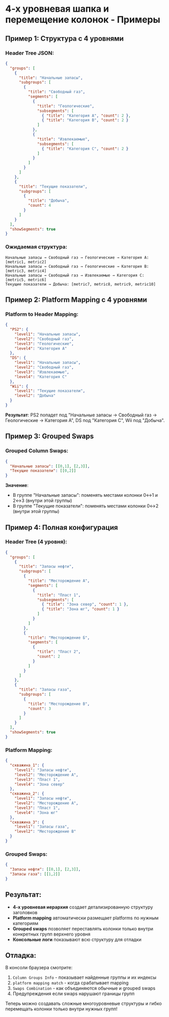 # 4-х уровневая шапка и перемещение колонок - Примеры

## Пример 1: Структура с 4 уровнями

### Header Tree JSON:
```json
{
  "groups": [
    {
      "title": "Начальные запасы",
      "subgroups": [
        {
          "title": "Свободный газ",
          "segments": [
            {
              "title": "Геологические",
              "subsegments": [
                { "title": "Категория A", "count": 2 },
                { "title": "Категория B", "count": 2 }
              ]
            },
            {
              "title": "Извлекаемые",
              "subsegments": [
                { "title": "Категория C", "count": 2 }
              ]
            }
          ]
        }
      ]
    },
    {
      "title": "Текущие показатели",
      "subgroups": [
        {
          "title": "Добыча",
          "count": 4
        }
      ]
    }
  ],
  "showSegments": true
}
```

### Ожидаемая структура:
```
Начальные запасы → Свободный газ → Геологические → Категория A: [metric1, metric2]
Начальные запасы → Свободный газ → Геологические → Категория B: [metric3, metric4]  
Начальные запасы → Свободный газ → Извлекаемые → Категория C: [metric5, metric6]
Текущие показатели → Добыча: [metric7, metric8, metric9, metric10]
```

## Пример 2: Platform Mapping с 4 уровнями

### Platform to Header Mapping:
```json
{
  "PS2": {
    "level1": "Начальные запасы",
    "level2": "Свободный газ", 
    "level3": "Геологические",
    "level4": "Категория A"
  },
  "DS": {
    "level1": "Начальные запасы",
    "level2": "Свободный газ",
    "level3": "Извлекаемые", 
    "level4": "Категория C"
  },
  "Wii": {
    "level1": "Текущие показатели",
    "level2": "Добыча"
  }
}
```

**Результат**: PS2 попадет под "Начальные запасы → Свободный газ → Геологические → Категория A", DS под "Категория C", Wii под "Добыча".

## Пример 3: Grouped Swaps

### Grouped Column Swaps:
```json
{
  "Начальные запасы": [[0,1], [2,3]],
  "Текущие показатели": [[0,2]]
}
```

**Значение**:
- В группе "Начальные запасы": поменять местами колонки 0↔1 и 2↔3 (внутри этой группы)
- В группе "Текущие показатели": поменять местами колонки 0↔2 (внутри этой группы)

## Пример 4: Полная конфигурация

### Header Tree (4 уровня):
```json
{
  "groups": [
    {
      "title": "Запасы нефти",
      "subgroups": [
        {
          "title": "Месторождение А",
          "segments": [
            {
              "title": "Пласт 1", 
              "subsegments": [
                { "title": "Зона север", "count": 1 },
                { "title": "Зона юг", "count": 1 }
              ]
            }
          ]
        },
        {
          "title": "Месторождение Б",
          "segments": [
            {
              "title": "Пласт 2",
              "count": 2
            }
          ]
        }
      ]
    },
    {
      "title": "Запасы газа", 
      "subgroups": [
        {
          "title": "Месторождение В",
          "count": 3  
        }
      ]
    }
  ],
  "showSegments": true
}
```

### Platform Mapping:
```json
{
  "скважина_1": {
    "level1": "Запасы нефти",
    "level2": "Месторождение А", 
    "level3": "Пласт 1",
    "level4": "Зона север"
  },
  "скважина_2": {
    "level1": "Запасы нефти",
    "level2": "Месторождение А",
    "level3": "Пласт 1", 
    "level4": "Зона юг"
  },
  "скважина_3": {
    "level1": "Запасы газа",
    "level2": "Месторождение В"
  }
}
```

### Grouped Swaps:
```json
{
  "Запасы нефти": [[0,1], [2,3]],
  "Запасы газа": [[1,2]]  
}
```

## Результат:
- **4-х уровневая иерархия** создает детализированную структуру заголовков
- **Platform mapping** автоматически размещает platforms по нужным категориям
- **Grouped swaps** позволяет переставлять колонки только внутри конкретных групп верхнего уровня
- **Консольные логи** показывают всю структуру для отладки

## Отладка:

В консоли браузера смотрите:
1. `Column Groups Info` - показывает найденные группы и их индексы
2. `platform mapping match` - когда срабатывает mapping
3. `Swaps Combination` - как объединяются обычные и grouped swaps
4. Предупреждения если swaps нарушают границы групп

Теперь можно создавать сложные многоуровневые структуры и гибко перемещать колонки только внутри нужных групп!